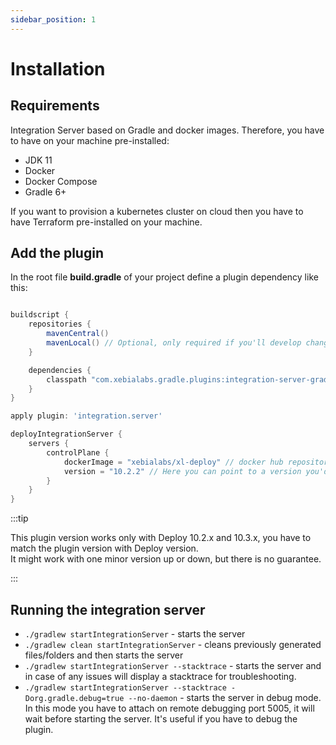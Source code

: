 ```yaml
---
sidebar_position: 1
---
```


# Installation

## Requirements

Integration Server based on Gradle and docker images. Therefore, you have to have on your machine pre-installed:

* JDK 11
* Docker
* Docker Compose  
* Gradle 6+

If you want to provision a kubernetes cluster on cloud then you have to have Terraform pre-installed on your machine.

## Add the plugin

In the root file **build.gradle** of your project define a plugin dependency like this:

```groovy

buildscript {
    repositories {
        mavenCentral()
        mavenLocal() // Optional, only required if you'll develop changes to the plugin.
    }

    dependencies {
        classpath "com.xebialabs.gradle.plugins:integration-server-gradle-plugin:10.3.0-820.1249"
    }
}

apply plugin: 'integration.server'

deployIntegrationServer {
    servers {
        controlPlane {
            dockerImage = "xebialabs/xl-deploy" // docker hub repository
            version = "10.2.2" // Here you can point to a version you'd like to run
        }
    }
}
```

:::tip

This plugin version works only with Deploy 10.2.x and 10.3.x, you have to match the plugin version with Deploy version. <br/> 
It might work with one minor version up or down, but there is no guarantee.  

:::

## Running the integration server

* `./gradlew startIntegrationServer` - starts the server
* `./gradlew clean startIntegrationServer` - cleans previously generated files/folders and then starts the server
* `./gradlew startIntegrationServer --stacktrace` - starts the server and in case of any issues will display a stacktrace for troubleshooting. 
* `./gradlew startIntegrationServer --stacktrace -Dorg.gradle.debug=true --no-daemon` - starts the server in debug mode.
In this mode you have to attach on remote debugging port 5005, it will wait before starting the server. It's useful if you have to debug 
the plugin. 

